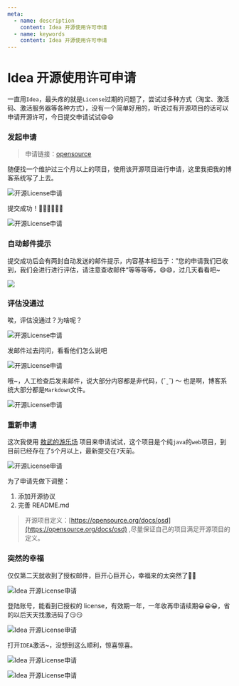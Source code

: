 ```yaml
---
meta:
  - name: description
    content: Idea 开源使用许可申请
  - name: keywords
    content: Idea 开源使用许可申请
---
```

# Idea 开源使用许可申请

一直用`Idea`，最头疼的就是`License`过期的问题了，尝试过多种方式（淘宝、激活码、激活服务器等各种方式），没有一个简单好用的，听说过有开源项目的话可以申请开源许可，今日提交申请试试😄😄


### 发起申请

> 申请链接：[opensource](https://www.jetbrains.com/shop/eform/opensource)

随便找一个维护过三个月以上的项目，使用该开源项目进行申请，这里我把我的博客系统写了上去。

![开源License申请](https://z.wiki/autoupload/2022-08-20/71236661986b432fb328325a8b2eb825.image.png)

提交成功！✌🏻✌🏻✌🏻

![开源License申请](https://z.wiki/autoupload/2022-08-20/c01e2cf6f6ef4f33b4c578ef84a9abec.image.png)

### 自动邮件提示

提交成功后会有两封自动发送的邮件提示，内容基本相当于：”您的申请我们已收到，我们会进行进行评估，请注意查收邮件“等等等等，😄😄，过几天看看吧~

![](https://z.wiki/autoupload/2022-08-20/be6307fbd37940b5b5369ccdeca68b41.image.png)

### 评估没通过

唉，评估没通过？为啥呢？

![开源License申请](https://z.wiki/autoupload/2022-08-20/9efd01640313415b98474af3e456c601.image.png)

发邮件过去问问，看看他们怎么说吧

![开源License申请](https://z.wiki/autoupload/2022-08-20/77a9d1332b8145cabfe46d3b28991edc.image.png)

哦~，人工检查后发来邮件，说大部分内容都是非代码，(ˇˍˇ) ～ 也是啊，博客系统大部分都是`Markdown`文件。

![开源License申请](https://z.wiki/autoupload/2022-08-23/b994563ae1e14c3a9a5bb0fca0b84828.image.png)

### 重新申请

这次我使用 [敖武的游乐场](https://github.com/yihuaxiang/playground) 项目来申请试试，这个项目是个纯`java`的`web`项目，到目前已经存在了`5`个月以上，最新提交在`7`天前。

![开源License申请](https://z.wiki/autoupload/2022-08-23/975968d0f902403ab0dc871214fe0f50.image.png)

为了申请先做下调整：

1. 添加开源协议
2. 完善 README.md

> 开源项目定义：[https://opensource.org/docs/osd](https://opensource.org/docs/osd) ,尽量保证自己的项目满足开源项目的定义。


### 突然的幸福

仅仅第二天就收到了授权邮件，巨开心巨开心，幸福来的太突然了🥰🥰

![Idea 开源License申请](https://z.wiki/autoupload/2022-08-29/b9a56629ab70409589290a30b1885e30.image.png)

登陆账号，能看到已授权的 license，有效期一年，一年收再申请续期😀😀😀，省的以后天天找激活码了😏😏

![Idea 开源License申请](https://z.wiki/autoupload/2022-08-29/3e619b10895c425d9d94390b3c4d7ac2.image.png)

打开`IDEA`激活~，没想到这么顺利，惊喜惊喜。

![Idea 开源License申请](https://z.wiki/autoupload/2022-08-29/b6275ffb901d4191a6cd88513ea9513d.image.png)

![Idea 开源License申请](https://z.wiki/autoupload/2022-08-29/fbfdbf77dd064af194cf77f785f57365.image.png)

